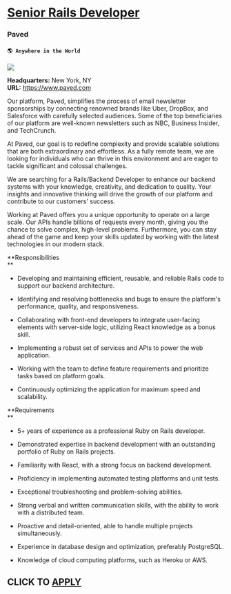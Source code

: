 # [Senior Rails Developer](https://www.remotewlb.com/apply/senior-rails-developer-56752)  
### Paved  
#### `🌎 Anywhere in the World`  
![](https://we-work-remotely.imgix.net/logos/0064/3907/logo.gif?ixlib=rails-4.0.0&w=50&h=50&dpr=2&fit=fill&auto=compress)

**Headquarters:** New York, NY  
**URL:** https://www.paved.com

Our platform, Paved, simplifies the process of email newsletter sponsorships by connecting renowned brands like Uber, DropBox, and Salesforce with carefully selected audiences. Some of the top beneficiaries of our platform are well-known newsletters such as NBC, Business Insider, and TechCrunch.  
  

At Paved, our goal is to redefine complexity and provide scalable solutions that are both extraordinary and effortless. As a fully remote team, we are looking for individuals who can thrive in this environment and are eager to tackle significant and colossal challenges.  
  

We are searching for a Rails/Backend Developer to enhance our backend systems with your knowledge, creativity, and dedication to quality. Your insights and innovative thinking will drive the growth of our platform and contribute to our customers' success.  
  

Working at Paved offers you a unique opportunity to operate on a large scale. Our APIs handle billions of requests every month, giving you the chance to solve complex, high-level problems. Furthermore, you can stay ahead of the game and keep your skills updated by working with the latest technologies in our modern stack.  
  
 **Responsibilities  
**  

  * Developing and maintaining efficient, reusable, and reliable Rails code to support our backend architecture.  
  

  * Identifying and resolving bottlenecks and bugs to ensure the platform's performance, quality, and responsiveness.  
  

  * Collaborating with front-end developers to integrate user-facing elements with server-side logic, utilizing React knowledge as a bonus skill.  
  

  * Implementing a robust set of services and APIs to power the web application.  
  

  * Working with the team to define feature requirements and prioritize tasks based on platform goals.  
  

  * Continuously optimizing the application for maximum speed and scalability.  
  

**Requirements  
**  

  * 5+ years of experience as a professional Ruby on Rails developer.  
  

  * Demonstrated expertise in backend development with an outstanding portfolio of Ruby on Rails projects.  
  

  * Familiarity with React, with a strong focus on backend development.  
  

  * Proficiency in implementing automated testing platforms and unit tests.  
  

  * Exceptional troubleshooting and problem-solving abilities.  
  

  * Strong verbal and written communication skills, with the ability to work with a distributed team.  
  

  * Proactive and detail-oriented, able to handle multiple projects simultaneously.  
  

  * Experience in database design and optimization, preferably PostgreSQL.  
  

  * Knowledge of cloud computing platforms, such as Heroku or AWS.

  
## CLICK TO [APPLY](https://www.remotewlb.com/apply/senior-rails-developer-56752)


